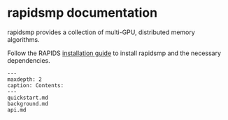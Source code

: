 # rapidsmp documentation

rapidsmp provides a collection of multi-GPU, distributed memory algorithms.

Follow the RAPIDS [installation guide] to install rapidsmp and the necessary dependencies.

```{toctree}
---
maxdepth: 2
caption: Contents:
---
quickstart.md
background.md
api.md
```

[installation guide]: https://docs.rapids.ai/install/
